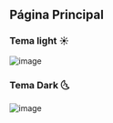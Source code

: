 ## Página Principal

### Tema light ☀
![image](https://user-images.githubusercontent.com/75648386/183258378-a07b5bf0-7db0-4cf9-958b-c2d9c74147cf.png)

### Tema Dark 🌜
![image](https://user-images.githubusercontent.com/75648386/183258487-5956b774-6b2d-4da4-a8ea-bfbed055153c.png)
